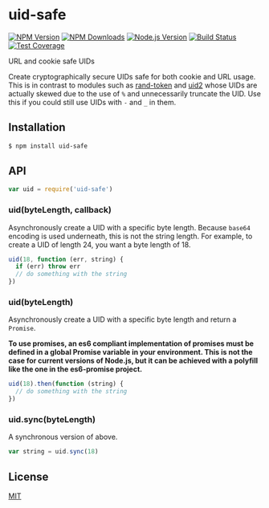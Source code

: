 # uid-safe

[![NPM Version][npm-image]][npm-url]
[![NPM Downloads][downloads-image]][downloads-url]
[![Node.js Version][node-version-image]][node-version-url]
[![Build Status][travis-image]][travis-url]
[![Test Coverage][coveralls-image]][coveralls-url]

URL and cookie safe UIDs

Create cryptographically secure UIDs safe for both cookie and URL usage.
This is in contrast to modules such as [rand-token](https://www.npmjs.com/package/rand-token)
and [uid2](https://www.npmjs.com/package/uid2) whose UIDs are actually skewed
due to the use of `%` and unnecessarily truncate the UID.
Use this if you could still use UIDs with `-` and `_` in them.

## Installation

```sh
$ npm install uid-safe
```

## API

```js
var uid = require('uid-safe')
```

### uid(byteLength, callback)

Asynchronously create a UID with a specific byte length. Because `base64`
encoding is used underneath, this is not the string length. For example,
to create a UID of length 24, you want a byte length of 18.

```js
uid(18, function (err, string) {
  if (err) throw err
  // do something with the string
})
```

### uid(byteLength)

Asynchronously create a UID with a specific byte length and return a
`Promise`.

**To use promises, an es6 compliant implementation of promises must be defined in a global Promise variable in your environment. This is not the case for current versions of Node.js, but it can be achieved with a polyfill like the one in the es6-promise project.**

```js
uid(18).then(function (string) {
  // do something with the string
})
```

### uid.sync(byteLength)

A synchronous version of above.

```js
var string = uid.sync(18)
```

## License

[MIT](LICENSE)

[npm-image]: https://img.shields.io/npm/v/uid-safe.svg
[npm-url]: https://npmjs.org/package/uid-safe
[node-version-image]: https://img.shields.io/node/v/uid-safe.svg
[node-version-url]: http://nodejs.org/download/
[travis-image]: https://img.shields.io/travis/crypto-utils/uid-safe/master.svg
[travis-url]: https://travis-ci.org/crypto-utils/uid-safe
[coveralls-image]: https://img.shields.io/coveralls/crypto-utils/uid-safe/master.svg
[coveralls-url]: https://coveralls.io/r/crypto-utils/uid-safe?branch=master
[downloads-image]: https://img.shields.io/npm/dm/uid-safe.svg
[downloads-url]: https://npmjs.org/package/uid-safe
